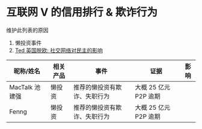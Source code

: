 # 互联网 V 的信用排行 & 欺诈行为

维护此列表的原因

1. 懒投资事件
2. [Ted 英国脱欧: 社交网络对民主的影响](https://youtu.be/OQSMr-3GGvQ)

| 昵称/姓名 | 相关产品 | 事件 | 证据 | 影响 |
| -- | -- | -- | -- | -- |
| MacTalk 池建强 | 懒投资 | 推荐的懒投资有欺诈、失职行为 | 大概 25 亿元 P2P 逾期 |
| Fenng | 懒投资 | 推荐的懒投资有欺诈、失职行为 | 大概 25 亿元 P2P 逾期 |
